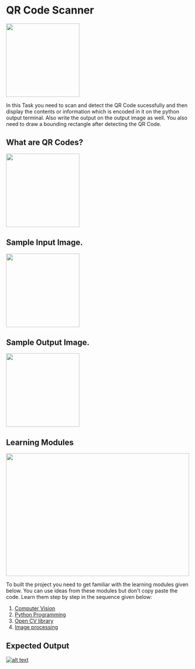 # QR Code Scanner

<img align = "center" width = "200" height = "200" src = "">

In this Task you need to scan and detect the QR Code sucessfully and then display the contents or information which
is encoded in it on the python output terminal. Also write the output on the output image as well. You also need to draw 
a bounding rectangle after detecting the QR Code.

## What are QR Codes?

<img align = "center" width = "200" height = "200" src = "">

## Sample Input Image.

<img align = "center" width = "200" height = "200" src = "">

## Sample Output Image.

<img align = "center" width = "200" height = "200" src = "">

## Learning Modules

<img align="center" width="500" height="334" src="https://github.com/varun7860/Artificial-Intelligence/blob/main/Image%20Processing/Dino%20T-Rex%20Game%20Using%20Gesture%20Recognition/Assets/Learning%20Modules.jpg">

To built the project you need to get familiar with the learning modules given below. You can use ideas from these modules but don't copy paste the code.
Learn them step by step in the sequence given below:

1. [Computer Vision](https://tryolabs.com/resources/introductory-guide-computer-vision/)
2. [Python Programming](https://www.w3schools.com/python/)
3. [Open CV library](https://www.geeksforgeeks.org/opencv-python-tutorial/)
4. [Image processing](https://en.wikipedia.org/wiki/Digital_image_processing)

## Expected Output
[![alt text][1]][2]

[1]: https://github.com/varun7860/Artificial-Intelligence/blob/main/Image%20Processing/Dino%20T-Rex%20Game%20Using%20Gesture%20Recognition/Assets/Output.png
[2]: https://youtu.be/6qf6tvbE4x0

